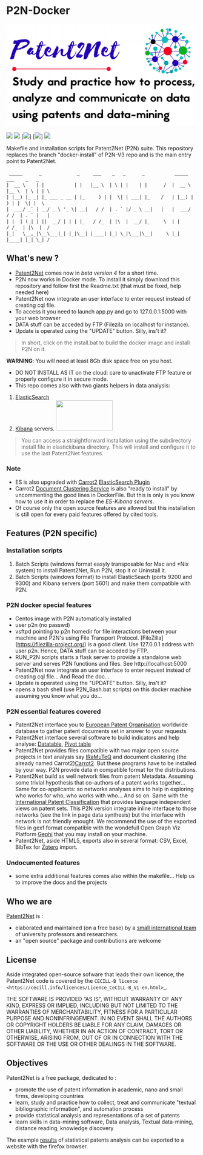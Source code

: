 # P2N-Docker
[<img src="LogoP2N.png">](https://p2n-v3.readthedocs.io/en/latest/welcome.html)

[<img src="https://img.shields.io/badge/Python-3.6-green.svg">](https://github.com/Patent2net/P2N-v3/tree/master)
[<img src="https://img.shields.io/github/languages/code-size/patent2net/P2N-V3?style=plastic">](https://github.com/Patent2net/P2N-v3/tree/master)
[<img src="https://img.shields.io/github/stars/Patent2net/P2N-v3?label=Github%20stars">]
[<img src="https://img.shields.io/github/issues/Patent2net/P2N-v3">]
[<img src="https://readthedocs.org/projects/p2n-v3/badge/?version=latest">](https://p2n-v3.readthedocs.io/en/latest/?badge=latest)

 Makefile and installation scripts for Patent2Net (P2N) suite. This repository replaces the branch "docker-install" of P2N-V3 repo and is the main entry point to Patent2Net.

     _____      _             _     ___    _   _      _           _____   ___    _   _ 
    |  __ \    | |           | |   |__ \  | \ | |    | |      /  |  __ \ |__ \  | \ | | \
    | |__) |_ _| |_ ___ _ __ | |_     ) | |  \| | ___| |_    /   | |__) |   ) | |  \| |  \
    |  ___/ _` | __/ _ \ '_ \| __|   / /  | . ` |/ _ \ __|   |   |  ___/   / /  | . ` |   |
    | |  | (_| | ||  __/ | | | |_   / /_  | |\  |  __/ |_     \  | |      / /_  | |\  |  /
    |_|   \__,_|\__\___|_| |_|\__| |____| |_| \_|\___|\__|     \ |_|     |____| |_| \_| /       


What's new ?
-------------
* [Patent2Net](https://github.com/Patent2net/P2N-v3) comes now in *beta version 4* for a short time.
* P2N now works in Docker mode. To install it simply download this repository and follow first the Readme.txt (that must be fixed, help needed here) 
 * Patent2Net now integrate an user interface to enter request instead of creating cql file.
 * To access it you need to launch app.py and go to 127.0.0.1:5000 with your web browser
 * DATA stuff can be acceded by FTP (Filezila on localhost for instance).
 * Update is operated using the "UPDATE" button. Silly, ins't it?

> In short,  click on the install.bat to build the docker image and install P2N on it.

**WARNING**: You will need at least 8Gb disk space free on you host. 

* DO NOT INSTALL AS IT on the cloud: care to unactivate FTP feature or properly configure it in secure mode.
* This repo comes also with two giants helpers in data analysis: 
 1. [ElasticSearch](https://www.elastic.co/) 
 2. [Kibana](https://www.elastic.co/fr/kibana) servers. 
 [<img src="https://images.contentstack.io/v3/assets/bltefdd0b53724fa2ce/blt280217a63b82a734/5bbdaacf63ed239936a7dd56/elastic-logo.svg"  width="150" height="80">](https://www.elastic.co/)
 
 > You can access a straightforward installation using the subdirectory install file in elastickibana directory. This will install and configure it to use the last Patent2Net features.
 
### Note 
 * ES is also upgraded with [Carrot2](https://github.com/carrot2/carrot2) [ElasticSearch Plugin](https://github.com/carrot2/elasticsearch-carrot2)
 * Carrot2 [Document Clustering Service](https://carrot2.github.io/release/4.0.4/doc/rest-api-basics/) is also "ready to install" by uncommenting the good lines in DockerFile. But this is only is you know how to use it in order to replace the _ES-Kibana servers_.
 * Of course only the open source features are allowed but this installation is still open for every paid features offered by cited tools.

Features (P2N specific)
-----------------------
### Installation scripts
1. Batch Scripts (windows format easyly transposable for Mac and *Nix system) to install Patent2Net, Run P2N, stop it or Uninstall it.
2. Batch Scripts (windows format) to install ElasticSeach (ports 9200 and 9300) and Kibana servers (port 5601) and make them compatible with P2N.

### P2N docker special features
* Centos image with P2N automatically installed
* user p2n (no passwd)
* vsftpd pointing to p2n homedir for file interactions between your machine and P2N's using File Transport Protocol. [FileZilla] (https://filezilla-project.org/) is a good client. Use 127.0.0.1 address with user p2n. Hence, DATA stuff can be acceded by FTP.
* RUN_P2N scripts starts a flask server to provide a standalone web server and serves P2N functions and files. See http://localhost:5000
* Patent2Net now integrate an user interface to enter request instead of creating cql file... And Read the doc...
* Update is operated using the "UPDATE" button. Silly, ins't it?
* opens a bash shell (use P2N_Bash.bat scripts) on this docker machine assuming you know what you do...

### P2N essential features covered
* Patent2Net interface you to [European Patent Organisation](https://www.epo.org/) worldwide database to gather patent documents set in answer to your requests 
* Patent2Net interface several software to build indicators and help analyse: [Datatable](https://datatables.net/), [Pivot table](https://pivottable.js.org/examples/)
* Patent2Net provides files compatible with two major open source projects in text analysis say [IRaMuTeQ](http://iramuteq.org/) and document clustering (the already named Carrot2)[Carrot2](https://github.com/carrot2/carrot2). But these programs have to be installed by your way. P2N provide data in compatible format for the distributions.
* Patent2Net build as well network files from patent Metadata. Assuming some trivial hypothesis that co-authors of a patent works together... Same for co-applicants: so networks analyses aims to help in exploring who works for who, who works with who... And so on. Same with the  [International Patent Classification](https://www.wipo.int/classifications/ipc/en/) that provides language independent views on patent sets. This P2N version integrate inline interface to those networks (see the link in page data synthesis) but the interface with network is not friendly enought. We recommend the use of the exported files in gexf format compatible with the wondefull Open Graph Viz Platform [Gephi](https://gephi.org/) that you may install on your machine.
* Patent2Net, aside HTML5, exports also in several format: CSV, Excel, BibTex for [Zotero](https://www.zotero.org/) import.
### Undocumented features
* some extra additional features comes also within the makefile... Help us to improve the docs and the projects

Who we are
----------
[Patent2Net](http://patent2netv2.vlab4u.info/dokuwiki/doku.php?id=page) is :
* elaborated and maintained (on a free base) by a [small international team](http://patent2netv2.vlab4u.info/dokuwiki/doku.php?id=about_p2n:community;) of university professors and researchers.  
* an "open source" package and contributions are welcome


License
-------
Aside integrated open-source sofware that leads their own licence, the Patent2Net code is covered by the `CECILL-B licence <https://cecill.info/licences/Licence_CeCILL-B_V1-en.html>`_. 

THE SOFTWARE IS PROVIDED “AS IS”, WITHOUT WARRANTY OF ANY KIND, EXPRESS OR IMPLIED, INCLUDING BUT NOT LIMITED TO THE WARRANTIES OF MERCHANTABILITY, FITNESS FOR A PARTICULAR PURPOSE AND NONINFRINGEMENT. IN NO EVENT SHALL THE AUTHORS OR COPYRIGHT HOLDERS BE LIABLE FOR ANY CLAIM, DAMAGES OR OTHER LIABILITY, WHETHER IN AN ACTION OF CONTRACT, TORT OR OTHERWISE, ARISING FROM, OUT OF OR IN CONNECTION WITH THE SOFTWARE OR THE USE OR OTHER DEALINGS IN THE SOFTWARE.

Objectives
----------
Patent2Net is a free package, dedicated to :
* promote the use of patent information in academic, nano and small firms, developing countries
* learn, study and practice how to collect, treat and communicate "textual bibliographic information", and automation process
* provide statistical analysis and representations of a set of patents
* learn skills in data-mining software, Data analysis, Textual data-mining, distance reading, knowledge discovery

The example [results](http://patent2netv2.vlab4u.info/) of statistical patents analysis can be exported to a website with the firefox browser.


